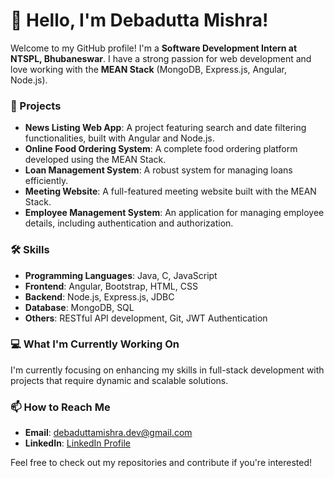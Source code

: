 # 👋 Hello, I'm Debadutta Mishra!

Welcome to my GitHub profile! I'm a **Software Development Intern at NTSPL, Bhubaneswar**. I have a strong passion for web development and love working with the **MEAN Stack** (MongoDB, Express.js, Angular, Node.js).

### 🚀 Projects
- **News Listing Web App**: A project featuring search and date filtering functionalities, built with Angular and Node.js.
- **Online Food Ordering System**: A complete food ordering platform developed using the MEAN Stack.
- **Loan Management System**: A robust system for managing loans efficiently.
- **Meeting Website**: A full-featured meeting website built with the MEAN Stack.
- **Employee Management System**: An application for managing employee details, including authentication and authorization.

### 🛠️ Skills
- **Programming Languages**: Java, C, JavaScript
- **Frontend**: Angular, Bootstrap, HTML, CSS
- **Backend**: Node.js, Express.js, JDBC
- **Database**: MongoDB, SQL
- **Others**: RESTful API development, Git, JWT Authentication

### 💻 What I'm Currently Working On
I'm currently focusing on enhancing my skills in full-stack development with projects that require dynamic and scalable solutions.

### 📫 How to Reach Me
- **Email**: [debaduttamishra.dev@gmail.com](mailto:debaduttamishra.dev@gmail.com)
- **LinkedIn**: [LinkedIn Profile](https://www.linkedin.com/in/your-linkedin-profile)

Feel free to check out my repositories and contribute if you're interested!
